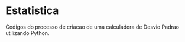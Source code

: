 # Estatistica 
Codigos do processo de criacao de uma calculadora de Desvio Padrao utilizando Python.
